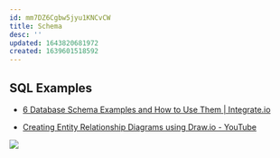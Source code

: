 ```yaml
---
id: mm7DZ6Cgbw5jyu1KNCvCW
title: Schema
desc: ''
updated: 1643820681972
created: 1639601518592
---
```


## SQL Examples

* [6 Database Schema Examples and How to Use Them | Integrate.io](https://www.integrate.io/blog/database-schema-examples/)

* [Creating Entity Relationship Diagrams using Draw.io - YouTube](https://www.youtube.com/watch?v=lAtCySGDD48)

![](/assets/images/2022-02-02-11-51-20.png)
